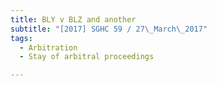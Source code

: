 ```yaml
---
title: BLY v BLZ and another 
subtitle: "[2017] SGHC 59 / 27\_March\_2017"
tags:
  - Arbitration
  - Stay of arbitral proceedings

---
```


